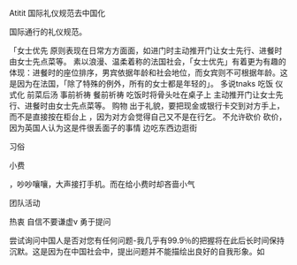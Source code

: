 Atitit 国际礼仪规范去中国化

国际通行的礼仪规范。

「女士优先
原则表现在日常方方面面，如进门时主动推开门让女士先行、进餐时由女士先点菜等。
素以浪漫、温柔着称的法国社会，「女士优先」有着更为有趣的体现：进餐时的座位排序，男宾依据年龄和社会地位，而女宾则不可根据年龄。这是因为在法国，「除了特殊的例外，所有的女士都是年轻的」。
多说tnaks
吃饭 仪式化 前菜后汤
事前祈祷 餐前祈祷
吃饭时将骨头吐在桌子上
主动推开门让女士先行、进餐时由女士先点菜等。
购物
出于礼貌，要把现金或银行卡交到对方手上，而不是直接按在柜台上
，因为对方会觉得自己又不是在行乞。
不允许砍价
砍价，因为英国人认为这是件很丢面子的事情
边吃东西边逛街

习俗

小费

，吵吵嚷嚷，大声接打手机。而在给小费时却吝啬小气

团队活动

热衷
自信不要谦虚v
勇于提问

尝试询问中国人是否对您有任何问题-我几乎有99.9％的把握将在此后长时间保持沉默。这是因为在中国社会中，提出问题并不能描绘出良好的自我形象。如
